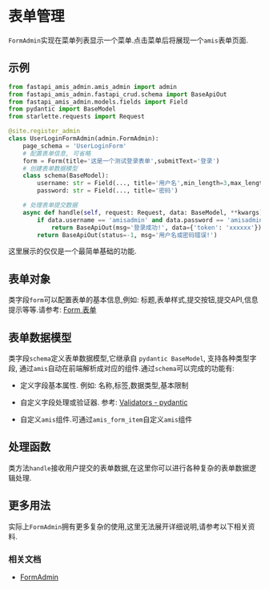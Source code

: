 # 表单管理

`FormAdmin`实现在菜单列表显示一个菜单.点击菜单后将展现一个`amis`表单页面.

## 示例

```python
from fastapi_amis_admin.amis_admin import admin
from fastapi_amis_admin.fastapi_crud.schema import BaseApiOut
from fastapi_amis_admin.models.fields import Field
from pydantic import BaseModel
from starlette.requests import Request

@site.register_admin
class UserLoginFormAdmin(admin.FormAdmin):
    page_schema = 'UserLoginForm'
    # 配置表单信息, 可省略
	form = Form(title='这是一个测试登录表单',submitText='登录')
    # 创建表单数据模型
    class schema(BaseModel):
        username: str = Field(..., title='用户名',min_length=3,max_length=30)
        password: str = Field(..., title='密码')

    # 处理表单提交数据
    async def handle(self, request: Request, data: BaseModel, **kwargs) -> BaseApiOut[Any]:
        if data.username == 'amisadmin' and data.password == 'amisadmin':
            return BaseApiOut(msg='登录成功!', data={'token': 'xxxxxx'})
        return BaseApiOut(status=-1, msg='用户名或密码错误!')
```

这里展示的仅仅是一个最简单基础的功能.

## 表单对象

类字段`form`可以配置表单的基本信息,例如: 标题,表单样式,提交按钮,提交API,信息提示等等.请参考: [Form 表单](https://baidu.gitee.io/amis/zh-CN/components/form/index)

## 表单数据模型

类字段`schema`定义表单数据模型,它继承自 `pydantic BaseModel`, 支持各种类型字段, 通过`amis`自动在前端解析成对应的组件.通过`schema`可以完成的功能有:

- 定义字段基本属性. 例如: 名称,标签,数据类型,基本限制
- 自定义字段处理或验证器. 参考: [Validators - pydantic](https://pydantic-docs.helpmanual.io/usage/validators/)

- 自定义`amis`组件.可通过`amis_form_item`自定义`amis`组件

## 处理函数

类方法`handle`接收用户提交的表单数据,在这里你可以进行各种复杂的表单数据逻辑处理.

## 更多用法

实际上`FormAdmin`拥有更多复杂的使用,这里无法展开详细说明,请参考以下相关资料.

### 相关文档

- [FormAdmin](/amis_admin/FormAdmin/)

